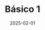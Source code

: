 ---
title: "Básico 1"
date: 2025-02-01
type: gym
images: []
description: ""
menu:
  main:
    identifier: "gimnasio-1"
    parent: "Gimnasio"
    weight: 54
---